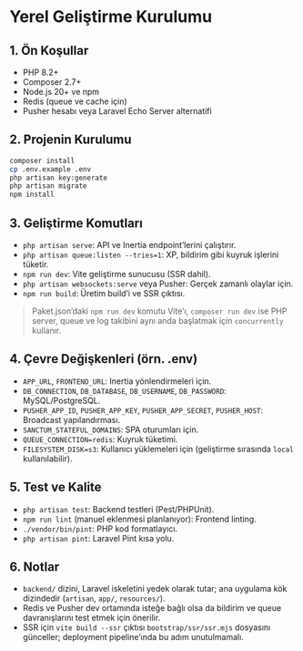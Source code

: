 # Yerel Geliştirme Kurulumu

## 1. Ön Koşullar
- PHP 8.2+
- Composer 2.7+
- Node.js 20+ ve npm
- Redis (queue ve cache için)
- Pusher hesabı veya Laravel Echo Server alternatifi

## 2. Projenin Kurulumu
```bash
composer install
cp .env.example .env
php artisan key:generate
php artisan migrate
npm install
```

## 3. Geliştirme Komutları
- `php artisan serve`: API ve Inertia endpoint’lerini çalıştırır.
- `php artisan queue:listen --tries=1`: XP, bildirim gibi kuyruk işlerini tüketir.
- `npm run dev`: Vite geliştirme sunucusu (SSR dahil).
- `php artisan websockets:serve` veya Pusher: Gerçek zamanlı olaylar için.
- `npm run build`: Üretim build’i ve SSR çıktısı.

> Paket.json’daki `npm run dev` komutu Vite’ı, `composer run dev` ise PHP server, queue ve log takibini aynı anda başlatmak için `concurrently` kullanır.

## 4. Çevre Değişkenleri (örn. .env)
- `APP_URL`, `FRONTEND_URL`: Inertia yönlendirmeleri için.
- `DB_CONNECTION`, `DB_DATABASE`, `DB_USERNAME`, `DB_PASSWORD`: MySQL/PostgreSQL.
- `PUSHER_APP_ID`, `PUSHER_APP_KEY`, `PUSHER_APP_SECRET`, `PUSHER_HOST`: Broadcast yapılandırması.
- `SANCTUM_STATEFUL_DOMAINS`: SPA oturumları için.
- `QUEUE_CONNECTION=redis`: Kuyruk tüketimi.
- `FILESYSTEM_DISK=s3`: Kullanıcı yüklemeleri için (geliştirme sırasında `local` kullanılabilir).

## 5. Test ve Kalite
- `php artisan test`: Backend testleri (Pest/PHPUnit).
- `npm run lint` (manuel eklenmesi planlanıyor): Frontend linting.
- `./vendor/bin/pint`: PHP kod formatlayıcı.
- `php artisan pint`: Laravel Pint kısa yolu.

## 6. Notlar
- `backend/` dizini, Laravel iskeletini yedek olarak tutar; ana uygulama kök dizindedir (`artisan`, `app/`, `resources/`).
- Redis ve Pusher dev ortamında isteğe bağlı olsa da bildirim ve queue davranışlarını test etmek için önerilir.
- SSR için `vite build --ssr` çıktısı `bootstrap/ssr/ssr.mjs` dosyasını günceller; deployment pipeline’ında bu adım unutulmamalı.
